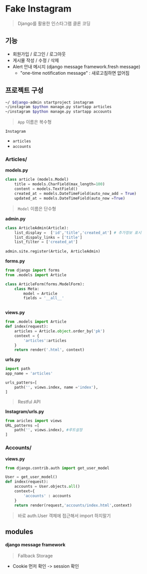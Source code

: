 # Fake Instagram

> Django를 활용한 인스타그램 클론 코딩



## 기능

- 회원가입 / 로그인 / 로그아웃
- 게시물 작성 / 수정 / 삭제 
- Alert 안내 메시지 (django message framework.fresh message)
  - "one-time notification message" : 새로고침하면 없어짐



## 프로젝트 구성

```bash
~/ $django-admin startproject instagram
~/instagram $python manage.py startapp articles
~/instagram $python manage.py startapp accounts
```

> `App` 이름은 복수형 



`Instagram`

- `articles`
- `accounts`







### Articles/

**models.py**

```python
class article (models.Model)
	title = models.CharField(max_length=100)
    content = models.TextField()
    created_at = models.DateTimeField(auto_now_add = True)
    updated_at = models.DateTimeField(auto_now =True)
```

> `Model` 이름은 단수형



**admin.py**

```python
class ArticleAdmin(Article):
    list_display =  ['id','title','created_at'] # 추가정보 표시
    list_dispaly_links = ['title']
    list_filter = ['created_at'] 
    
admin.site.register(Article, ArticleAdmin)
```



**forms.py**

```python
from django import forms
from .models import Article

class ArticleForm(forms.ModelForm):
    class Meta:
        model = Article
        fields = '__all__'
        
```



**views.py**

```python
from .models import Article 
def index(request):
    articles = Article.object.order_by('pk')
    context = {
        'articles':articles
    }
    return render('.html', context)
```



**urls.py**

```python
import path
app_name = 'articles'

urls_patters=[
    path('', views.index, name ='index'),
]
```

> Restful API 



**Instagram/urls.py**

```python
from aricles import views
URL_patterns =[
    path('', views.index), #루트설정
]
```





### Accounts/

**views.py**

```python 
from django.contrib.auth import get_user_model

User = get_user_model()
def index(request):
    accounts = User.objects.all()
    context={
        'accounts' : accounts
    }
    return render(request,'accounts/index.html',context)
```

> 바로 auth.User 객체에 접근해서 import 하지말기





## modules



#### django message framework

> Fallback Storage

- Cookie 먼저 확인 -> session 확인

